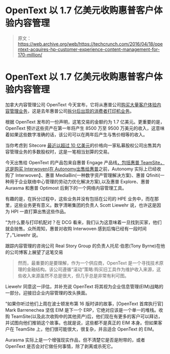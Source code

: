 # OpenText 以 1.7 亿美元收购惠普客户体验内容管理 

> 原文：<https://web.archive.org/web/https://techcrunch.com/2016/04/18/opentext-acquires-hp-customer-experience-content-management-for-170-million/>

# OpenText 以 1.7 亿美元收购惠普客户体验内容管理

加拿大内容管理公司 OpenText 今天宣布，它将从惠普公司[购买大量客户体验内容管理业务](https://web.archive.org/web/20221205233341/http://www.hp.com/country/us/en/welcome.html)，这是去年惠普公司[拆分后出现的消费者打印机业务](https://web.archive.org/web/20221205233341/http://fortune.com/2015/10/30/bye-bye-hp/)。

根据 OpenText 发布的一份声明，这笔交易的金额约为 1.7 亿美元。更重要的是，OpenText 预计这些资产在第一年将产生 8500 万至 9500 万美元的收入，这意味着如果这些数字准确的话，该公司可以在两年后产生与售价相等的收入。

当你考虑到 Sitecore [最近以超过 10 亿美元](https://web.archive.org/web/20221205233341/http://www.cmswire.com/digital-experience/new-majority-investment-values-sitecore-at-1b/)的价格向一家私募股权公司出售其内容管理业务的多数股权时，这是一笔相当划算的交易。

今天出售给 OpenText 的产品包来自惠普 Engage 产品线[，包括惠普 TeamSite，这是购买 Interwoven(在 Autonomy](https://web.archive.org/web/20221205233341/http://www.hpengage.com/)[出售给惠普](https://web.archive.org/web/20221205233341/https://beta.techcrunch.com/2014/07/01/hp-shareholder-settlement-is-latest-chapter-in-autonomy-saga/)之前，Autonomy 实际上已经收购了 Interwoven】、惠普 MediaBin(一种数字资产管理解决方案)、惠普 Qfiniti(一种用于企业联络中心管理的劳动力优化解决方案),以及惠普 Explore、惠普 Aurasma 和惠普 Optimost 后剩下的一个网络内容管理工具。

有趣的是，在拆分过程中，这些业务并没有包括在公司的 HPE 业务中，而在那里，这些业务更有意义。数字清晰集团的负责人 Scott Liewehr 说，也许这是因为 HPI 一直打算出售这些作品。

“为什么要与打印机配对？在 DCG 看来，我们认为这意味着一旦找到买家，他们就会抛售。众所周知，惠普对收购 Interwoven 感到后悔已经有一段时间了，”Liewehr 说。

跟踪内容管理的咨询公司 Real Story Group 的负责人托尼·伯恩(Tony Byrne)在他的公司博客上展望了这笔交易

> 然而，最重要的是要理解，作为一个供应商，OpenText 是一个寻找技术原理的金融结构。该公司遵循“滚动”策略:购买旧工具作为维护收入来源，这些收入来源虽然不总是很大，但几乎总是非常有利可图。

Liewehr 同意这一评估，并补充说 OpenText 将其视为企业信息管理(EIM)战略的一部分。迎接旧企业内容管理的改头换面。

“如果你听过他们上周在波士顿发布第 16 版时讲的故事，[OpenText 首席执行官] Mark Barrenechea 坚信 EIM 是下一个 ERP，它绝对应该是一个单一的堆栈。收购 TeamSite(以及此次收购中的其他资产)后，他们现在有更多的客户可以拜访，并试图向他们推销这个故事。也就是说，这些都不是真正的 EIM 本身。但如果客户在 TeamSite 上，他们很可能很大，很复杂，并且适合 OpenText 的 EIM。

Aurasma 实际上是一个增强现实作品，但不清楚它是否是附带的，或者 OpenText 是否会对它做任何事情，除了剥离或杀死它。
